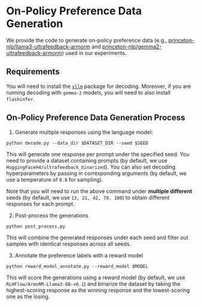 # On-Policy Preference Data Generation

We provide the code to generate on-policy preference data (e.g., [princeton-nlp/llama3-ultrafeedback-armorm](https://huggingface.co/datasets/princeton-nlp/llama3-ultrafeedback-armorm) and [princeton-nlp/gemma2-ultrafeedback-armorm](https://huggingface.co/datasets/princeton-nlp/gemma2-ultrafeedback-armorm)) used in our experiments.

## Requirements

You will need to install the [`vllm`](https://github.com/vllm-project/vllm) package for decoding. Moreover, if you are running decoding with `gemma-2` models, you will need to also install `flashinfer`.

## On-Policy Preference Data Generation Process

1. Generate multiple responses using the language model:

```
python decode.py --data_dir $DATASET_DIR --seed $SEED
```
This will generate one response per prompt under the specified seed. You need to provide a dataset containing prompts (by default, we use `HuggingFaceH4/ultrafeedback_binarized`). You can also set decoding hyperparameters by passing in corresponding arguments (by default, we use a temperature of `0.8` for sampling).

Note that you will need to run the above command under **multiple different** seeds (by default, we use `13, 21, 42, 79, 100`) to obtain different responses for each prompt.

2. Post-process the generations

```
python post_process.py
```

This will combine the generated responses under each seed and filter out samples with identical responses across all seeds.

3. Annotate the preference labels with a reward model

```
python reward_model_annotate.py --reward_model $MODEL
```

This will score the generations using a reward model (by default, we use `RLHFlow/ArmoRM-Llama3-8B-v0.1`) and binarize the dataset by taking the highest-scoring response as the winning response and the lowest-scoring one as the losing.

